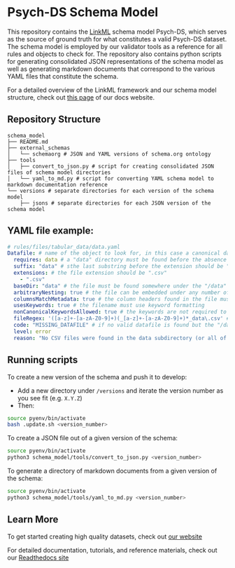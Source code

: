 # Psych-DS Schema Model

This repository contains the [LinkML](https://linkml.io/) schema model Psych-DS, which serves as the source of ground truth for what constitutes a valid Psych-DS dataset. The schema model is employed by our validator tools as a reference for all rules and objects to check for. The repository also contains python scripts for generating consolidated JSON representations of the schema model as well as generating markdown documents that correspond to the various YAML files that constitute the schema.

For a detailed overview of the LinkML framework and our schema model structure, check out [this page](https://psychds-docs.readthedocs.io/en/latest/reference/schema/schema_overview/) of our docs website.


## Repository Structure

```
schema_model
├── README.md
├── external_schemas
│   └── schemaorg # JSON and YAML versions of schema.org ontology
├── tools
│   ├── convert_to_json.py # script for creating consolidated JSON files of schema model directories
│   └── yaml_to_md.py # script for converting YAML schema model to markdown documentation reference
└── versions # separate directories for each version of the schema model
    ├── jsons # separate directories for each JSON version of the schema model
```

## YAML file example:
```yaml
# rules/files/tabular_data/data.yaml
Datafile: # name of the object to look for, in this case a canonical data file
  requires: data # a "data" directory must be found before the absence of a Datafile is reported
  suffix: "data" # sthe last substring before the extension should be "_data"
  extensions: # the file extension should be ".csv"
    - ".csv"
  baseDir: "data" # the file must be found somewhere under the "/data" subdirectory
  arbitraryNesting: true # the file can be embedded under any number of subdirectories, as long as the first subdirectory is "/data"
  columnsMatchMetadata: true # the column headers found in the file must appear in the "variableMeasured" field of the compiled metadata object
  usesKeywords: true # the filename must use keyword formatting
  nonCanonicalKeywordsAllowed: true # the keywords are not required to come from the official list 
  fileRegex: '([a-z]+-[a-zA-Z0-9]+)(_[a-z]+-[a-zA-Z0-9]+)*_data\.csv' # the filename must conform overall to this regular expression
  code: "MISSING_DATAFILE" # if no valid datafile is found but the "/data" subdirectory is present, then an error with the following parameters will be reported
  level: error
  reason: "No CSV files were found in the data subdirectory (or all of the CSV files found there had a problem - see other error messages.) There must be at least one valid csv datafile under the data/ subdirectory."
```

## Running scripts

To create a new version of the schema and push it to develop:

- Add a new directory under `/versions` and iterate the version number as you see fit (e.g. `X.Y.Z`)
- Then:
```bash
source pyenv/bin/activate
bash .update.sh <version_number>
```

To create a JSON file out of a given version of the schema:
```bash
source pyenv/bin/activate
python3 schema_model/tools/convert_to_json.py <version_number>
```

To generate a directory of markdown documents from a given version of the schema:
```bash
source pyenv/bin/activate
python3 schema_model/tools/yaml_to_md.py <version_number>
```

## Learn More
To get started creating high quality datasets, check out [our website](https://psych-ds.github.io/)

For detailed documentation, tutorials, and reference materials, check out our [Readthedocs site](https://psychds-docs.readthedocs.io/en/latest/)
